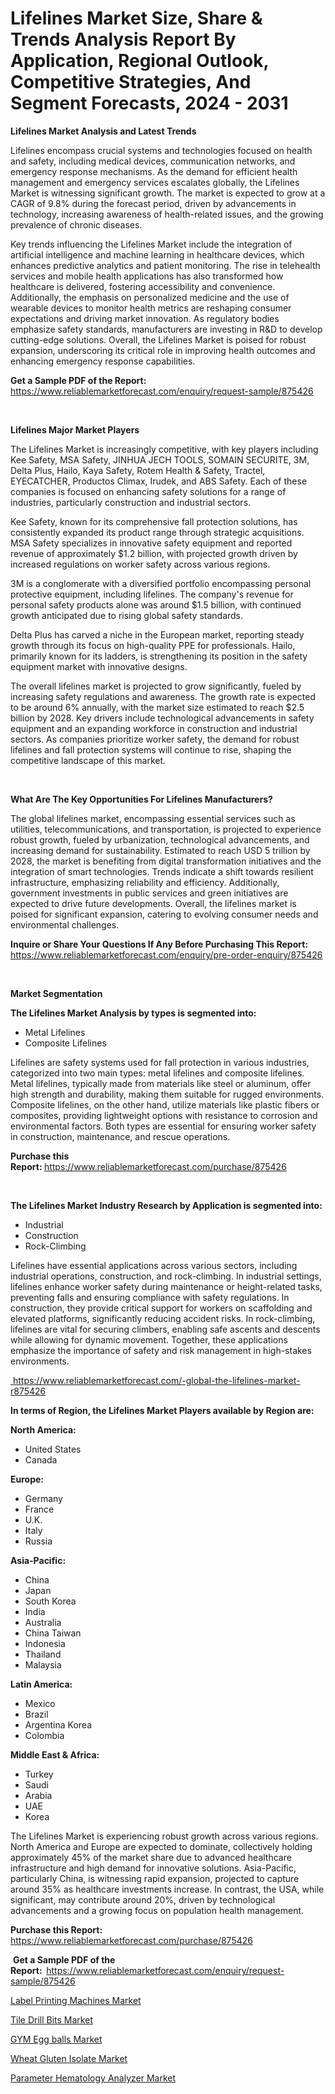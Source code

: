 <p><h1>Lifelines Market Size, Share & Trends Analysis Report By Application, Regional Outlook, Competitive Strategies, And Segment Forecasts, 2024 - 2031</h1></p><p><strong>Lifelines Market Analysis and Latest Trends</strong></p>
<p><p>Lifelines encompass crucial systems and technologies focused on health and safety, including medical devices, communication networks, and emergency response mechanisms. As the demand for efficient health management and emergency services escalates globally, the Lifelines Market is witnessing significant growth. The market is expected to grow at a CAGR of 9.8% during the forecast period, driven by advancements in technology, increasing awareness of health-related issues, and the growing prevalence of chronic diseases.</p><p>Key trends influencing the Lifelines Market include the integration of artificial intelligence and machine learning in healthcare devices, which enhances predictive analytics and patient monitoring. The rise in telehealth services and mobile health applications has also transformed how healthcare is delivered, fostering accessibility and convenience. Additionally, the emphasis on personalized medicine and the use of wearable devices to monitor health metrics are reshaping consumer expectations and driving market innovation. As regulatory bodies emphasize safety standards, manufacturers are investing in R&D to develop cutting-edge solutions. Overall, the Lifelines Market is poised for robust expansion, underscoring its critical role in improving health outcomes and enhancing emergency response capabilities.</p></p>
<p><strong>Get a Sample PDF of the Report:&nbsp;</strong> <a href="https://www.reliablemarketforecast.com/enquiry/request-sample/875426?utm_campaign=1144&utm_medium=2&utm_source=Github&utm_content=ia&utm_term=16112024&utm_id=lifelines">https://www.reliablemarketforecast.com/enquiry/request-sample/875426</a></p>
<p>&nbsp;</p>
<p><strong>Lifelines Major Market Players</strong></p>
<p><p>The Lifelines Market is increasingly competitive, with key players including Kee Safety, MSA Safety, JINHUA JECH TOOLS, SOMAIN SECURITE, 3M, Delta Plus, Hailo, Kaya Safety, Rotem Health & Safety, Tractel, EYECATCHER, Productos Climax, Irudek, and ABS Safety. Each of these companies is focused on enhancing safety solutions for a range of industries, particularly construction and industrial sectors.</p><p>Kee Safety, known for its comprehensive fall protection solutions, has consistently expanded its product range through strategic acquisitions. MSA Safety specializes in innovative safety equipment and reported revenue of approximately $1.2 billion, with projected growth driven by increased regulations on worker safety across various regions.</p><p>3M is a conglomerate with a diversified portfolio encompassing personal protective equipment, including lifelines. The company's revenue for personal safety products alone was around $1.5 billion, with continued growth anticipated due to rising global safety standards.</p><p>Delta Plus has carved a niche in the European market, reporting steady growth through its focus on high-quality PPE for professionals. Hailo, primarily known for its ladders, is strengthening its position in the safety equipment market with innovative designs.</p><p>The overall lifelines market is projected to grow significantly, fueled by increasing safety regulations and awareness. The growth rate is expected to be around 6% annually, with the market size estimated to reach $2.5 billion by 2028. Key drivers include technological advancements in safety equipment and an expanding workforce in construction and industrial sectors. As companies prioritize worker safety, the demand for robust lifelines and fall protection systems will continue to rise, shaping the competitive landscape of this market.</p></p>
<p>&nbsp;</p>
<p><strong>What Are The Key Opportunities For Lifelines Manufacturers?</strong></p>
<p><p>The global lifelines market, encompassing essential services such as utilities, telecommunications, and transportation, is projected to experience robust growth, fueled by urbanization, technological advancements, and increasing demand for sustainability. Estimated to reach USD 5 trillion by 2028, the market is benefiting from digital transformation initiatives and the integration of smart technologies. Trends indicate a shift towards resilient infrastructure, emphasizing reliability and efficiency. Additionally, government investments in public services and green initiatives are expected to drive future developments. Overall, the lifelines market is poised for significant expansion, catering to evolving consumer needs and environmental challenges.</p></p>
<p><strong>Inquire or Share Your Questions If Any Before Purchasing This Report:</strong> <a href="https://www.reliablemarketforecast.com/enquiry/pre-order-enquiry/875426?utm_campaign=1144&utm_medium=2&utm_source=Github&utm_content=ia&utm_term=16112024&utm_id=lifelines">https://www.reliablemarketforecast.com/enquiry/pre-order-enquiry/875426</a></p>
<p>&nbsp;</p>
<p><strong>Market Segmentation</strong></p>
<p><strong>The Lifelines Market Analysis by types is segmented into:</strong></p>
<p><ul><li>Metal Lifelines</li><li>Composite Lifelines</li></ul></p>
<p><p>Lifelines are safety systems used for fall protection in various industries, categorized into two main types: metal lifelines and composite lifelines. Metal lifelines, typically made from materials like steel or aluminum, offer high strength and durability, making them suitable for rugged environments. Composite lifelines, on the other hand, utilize materials like plastic fibers or composites, providing lightweight options with resistance to corrosion and environmental factors. Both types are essential for ensuring worker safety in construction, maintenance, and rescue operations.</p></p>
<p><strong>Purchase this Report:&nbsp;</strong><a href="https://www.reliablemarketforecast.com/purchase/875426?utm_campaign=1144&utm_medium=2&utm_source=Github&utm_content=ia&utm_term=16112024&utm_id=lifelines">https://www.reliablemarketforecast.com/purchase/875426</a></p>
<p>&nbsp;</p>
<p><strong>The Lifelines Market Industry Research by Application is segmented into:</strong></p>
<p><ul><li>Industrial</li><li>Construction</li><li>Rock-Climbing</li></ul></p>
<p><p>Lifelines have essential applications across various sectors, including industrial operations, construction, and rock-climbing. In industrial settings, lifelines enhance worker safety during maintenance or height-related tasks, preventing falls and ensuring compliance with safety regulations. In construction, they provide critical support for workers on scaffolding and elevated platforms, significantly reducing accident risks. In rock-climbing, lifelines are vital for securing climbers, enabling safe ascents and descents while allowing for dynamic movement. Together, these applications emphasize the importance of safety and risk management in high-stakes environments.</p></p>
<p><a href="https://www.reliablemarketforecast.com/-global-the-lifelines-market-r875426?utm_campaign=1144&utm_medium=2&utm_source=Github&utm_content=ia&utm_term=16112024&utm_id=lifelines">&nbsp;https://www.reliablemarketforecast.com/-global-the-lifelines-market-r875426</a></p>
<p><strong>In terms of Region, the Lifelines Market Players available by Region are:</strong></p>
<p>
    <p> <strong> North America: </strong>
        <ul>
            <li>United States</li>
            <li>Canada</li>
        </ul>
        </p> 
    <p> <strong> Europe: </strong>
        <ul>
            <li>Germany</li>
            <li>France</li>
            <li>U.K.</li>
            <li>Italy</li>
            <li>Russia</li>
        </ul>
        </p> 
    <p> <strong> Asia-Pacific: </strong>
        <ul>
            <li>China</li>
            <li>Japan</li>
            <li>South Korea</li>
            <li>India</li>
            <li>Australia</li>
            <li>China Taiwan</li>
            <li>Indonesia</li>
            <li>Thailand</li>
            <li>Malaysia</li>
        </ul>
        </p> 
    <p> <strong> Latin America: </strong>
        <ul>
            <li>Mexico</li>
            <li>Brazil</li>
            <li>Argentina Korea</li>
            <li>Colombia</li>
        </ul>
        </p> 
    <p> <strong> Middle East & Africa: </strong>
        <ul>
            <li>Turkey</li>
            <li>Saudi</li>
            <li>Arabia</li>
            <li>UAE</li>
            <li>Korea</li>
        </ul>
    </p>
    </p>
<p><p>The Lifelines Market is experiencing robust growth across various regions. North America and Europe are expected to dominate, collectively holding approximately 45% of the market share due to advanced healthcare infrastructure and high demand for innovative solutions. Asia-Pacific, particularly China, is witnessing rapid expansion, projected to capture around 35% as healthcare investments increase. In contrast, the USA, while significant, may contribute around 20%, driven by technological advancements and a growing focus on population health management.</p></p>
<p><strong>Purchase this Report: </strong><a href="https://www.reliablemarketforecast.com/purchase/875426?utm_campaign=1144&utm_medium=2&utm_source=Github&utm_content=ia&utm_term=16112024&utm_id=lifelines">https://www.reliablemarketforecast.com/purchase/875426</a></p>
<p>&nbsp;<strong>Get a Sample PDF of the Report:&nbsp;&nbsp;</strong><a href="https://www.reliablemarketforecast.com/enquiry/request-sample/875426?utm_campaign=1144&utm_medium=2&utm_source=Github&utm_content=ia&utm_term=16112024&utm_id=lifelines">https://www.reliablemarketforecast.com/enquiry/request-sample/875426</a></p>
<p><strong></strong></p>
<p><p><a href="https://www.linkedin.com/pulse/key-drivers-label-printing-machines-market-trends-future-outlook-5clqf?utm_campaign=1144&utm_medium=2&utm_source=Github&utm_content=ia&utm_term=16112024&utm_id=lifelines">Label Printing Machines Market</a></p><p><a href="https://issuu.com/reportprime-2/docs/tile-drill-bits-market-size-2030.pp_0a9401a9beb73e?utm_campaign=1144&utm_medium=2&utm_source=Github&utm_content=ia&utm_term=16112024&utm_id=lifelines">Tile Drill Bits Market</a></p><p><a href="https://github.com/mabutironaldo/Market-Research-Report-List-6/blob/main/gym-egg-balls-market.md?utm_campaign=1144&utm_medium=2&utm_source=Github&utm_content=ia&utm_term=16112024&utm_id=lifelines">GYM Egg balls Market</a></p><p><a href="https://www.linkedin.com/pulse/wheat-gluten-isolate-market-growth-outlook-from-2024-2031-projecting-d42if?utm_campaign=1144&utm_medium=2&utm_source=Github&utm_content=ia&utm_term=16112024&utm_id=lifelines">Wheat Gluten Isolate Market</a></p><p><a href="https://issuu.com/reportprime-2/docs/parameter-hematology-analyzer-marke_0ed817b6840bcb?utm_campaign=1144&utm_medium=2&utm_source=Github&utm_content=ia&utm_term=16112024&utm_id=lifelines">Parameter Hematology Analyzer Market</a></p></p>